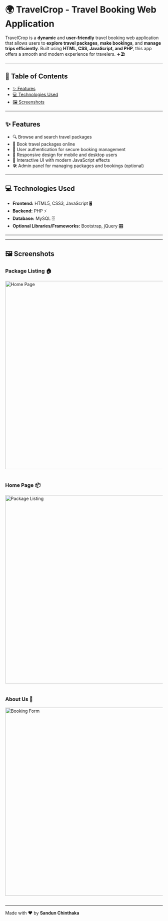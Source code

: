 # 🌍 TravelCrop - Travel Booking Web Application

TravelCrop is a **dynamic** and **user-friendly** travel booking web application that allows users to **explore travel packages**, **make bookings**, and **manage trips efficiently**. Built using **HTML, CSS, JavaScript, and PHP**, this app offers a smooth and modern experience for travelers. ✈️🏖️

---

## 📌 Table of Contents

- [✨ Features](#-features)
- [💻 Technologies Used](#-technologies-used)
- [🖼️ Screenshots](#-screenshots)

---

## ✨ Features

- 🔍 Browse and search travel packages  
- 🛒 Book travel packages online  
- 🔐 User authentication for secure booking management  
- 📱 Responsive design for mobile and desktop users  
- 🎨 Interactive UI with modern JavaScript effects  
- 🛠️ Admin panel for managing packages and bookings (optional)  

---

## 💻 Technologies Used

- **Frontend:** HTML5, CSS3, JavaScript 🖥️  
- **Backend:** PHP ⚡  
- **Database:** MySQL 🗄️  
- **Optional Libraries/Frameworks:** Bootstrap, jQuery 🎛️  

---



---

## 🖼️ Screenshots

### Package Listing 🏠
<img src="https://raw.githubusercontent.com/SANDUN55/-Travel-Crop-/main/image/1.png" alt="Home Page" width="600"><br><br>

### Home Page 📦
<img src="https://raw.githubusercontent.com/SANDUN55/-Travel-Crop-/main/image/2.png" alt="Package Listing" width="600"><br><br>

### About Us 📝
<img src="https://raw.githubusercontent.com/SANDUN55/-Travel-Crop-/main/image/3.png" alt="Booking Form" width="600"><br><br>

---

Made with ❤️ by **Sandun Chinthaka**

